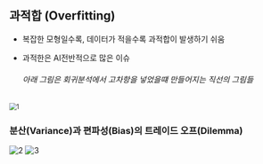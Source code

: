 ## 과적합 (Overfitting)

- 복잡한 모형일수록, 데이터가 적을수록 과적합이 발생하기 쉬움

- 과적한은 AI전반적으로 많은 이슈

  ###### 아래 그림은 회귀분석에서 고차항을 넣었을떄 만들어지는 직선의 그림들

<img src="C:\Users\훈\Desktop\1.PNG" alt="1" style="zoom: 80%;" />

### 분산(Variance)과 편파성(Bias)의 트레이드 오프(Dilemma)

![2](C:\Users\훈\Desktop\2.PNG)
![3](C:\Users\훈\Desktop\3.PNG)

